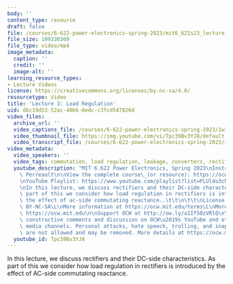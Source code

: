 ```yaml
---
body: ''
content_type: resource
draft: false
file: /courses/6-622-power-electronics-spring-2023/mit6_622s23_lecture_03_360p_16_9.mp4
file_size: 109330369
file_type: video/mp4
image_metadata:
  caption: ''
  credit: ''
  image-alt: ''
learning_resource_types:
- Lecture Videos
license: https://creativecommons.org/licenses/by-nc-sa/4.0/
resourcetype: Video
title: 'Lecture 3: Load Regulation'
uid: dbc19d53-52ac-40b6-8edc-c3fcd547826d
video_files:
  archive_url: ''
  video_captions_file: /courses/6-622-power-electronics-spring-2023/1w39rMEqqQmrV2Xj3K9bjoTt9vU1m4x1m_transcript.webvtt
  video_thumbnail_file: https://img.youtube.com/vi/Tpc39Bv3YJ8/default.jpg
  video_transcript_file: /courses/6-622-power-electronics-spring-2023/1w39rMEqqQmrV2Xj3K9bjoTt9vU1m4x1m_transcript.pdf
video_metadata:
  video_speakers: ''
  video_tags: commutation, load regulation, leakage, converters, rectifiers, 6-622-power-electronics-spring-2023
  youtube_description: "MIT 6.622 Power Electronics, Spring 2023\nInstructor: David\
    \ Perreault\n\nView the complete course\_(or resource): https://ocw.mit.edu/courses/6-622-power-electronics-spring-2023/\L\
    \nYouTube Playlist: https://www.youtube.com/playlist?list=PLUl4u3cNGP62UTc77mJoubhDELSC8lfR0\n\
    \nIn this lecture, we discuss rectifiers and their DC-side characteristics. As\
    \ part of this we consider how load regulation in rectifiers is introduced by\
    \ the effect of ac-side commutating reactance..\t\t\n\t\t\nLicense: Creative Commons\
    \ BY-NC-SA\L\nMore information at https://ocw.mit.edu/terms\L\nMore courses at\
    \ https://ocw.mit.edu\n\nSupport OCW at http://ow.ly/a1If50zVRlQ\n\nWe encourage\
    \ constructive comments and discussion on OCW\u2019s YouTube and other social\
    \ media channels. Personal attacks, hate speech, trolling, and inappropriate comments\
    \ are not allowed and may be removed. More details at https://ocw.mit.edu/comments."
  youtube_id: Tpc39Bv3YJ8
---
```

In this lecture, we discuss rectifiers and their DC-side characteristics. As part of this we consider how load regulation in rectifiers is introduced by the effect of AC-side commutating reactance.